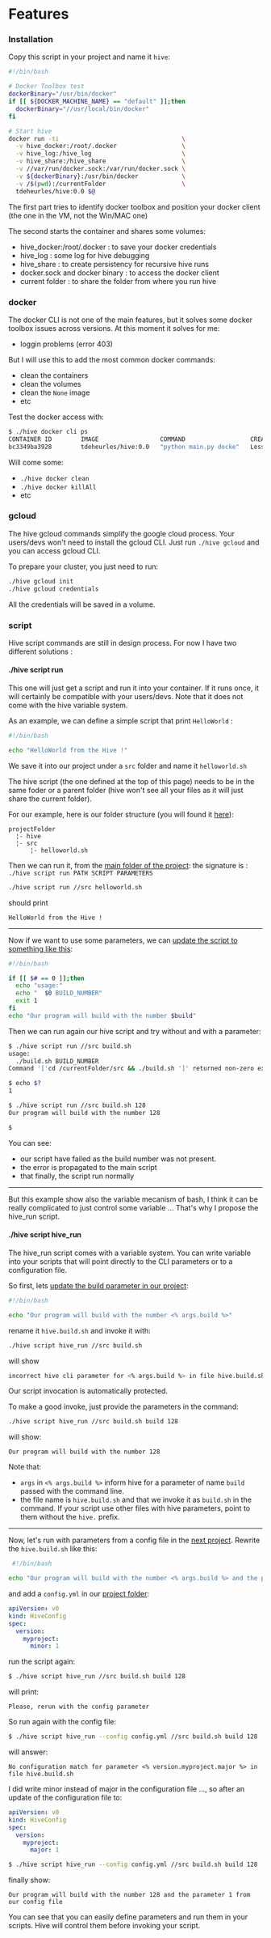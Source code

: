 # Features

### Installation
Copy this script in your project and name it `hive`:
```bash
#!/bin/bash

# Docker Toolbox test
dockerBinary="/usr/bin/docker"
if [[ ${DOCKER_MACHINE_NAME} == "default" ]];then
  dockerBinary="//usr/local/bin/docker"
fi

# Start hive
docker run -ti                                  \
  -v hive_docker:/root/.docker                  \
  -v hive_log:/hive_log                         \
  -v hive_share:/hive_share                     \
  -v //var/run/docker.sock:/var/run/docker.sock \
  -v ${dockerBinary}:/usr/bin/docker            \
  -v /$(pwd):/currentFolder                     \
  tdeheurles/hive:0.0 $@
```

The first part tries to identify docker toolbox and position your docker client (the one in the VM, not the Win/MAC one)

The second starts the container and shares some volumes:
- hive_docker:/root/.docker : to save your docker credentials
- hive_log : some log for hive debugging
- hive_share : to create persistency for recursive hive runs
- docker.sock and docker binary : to access the docker client
- current folder : to share the folder from where you run hive

### docker
The docker CLI is not one of the main features, but it solves some docker toolbox issues across versions.
At this moment it solves for me:
- loggin problems (error 403)

But I will use this to add the most common docker commands:
- clean the containers
- clean the volumes
- clean the `None` image
- etc

Test the docker access with:
```bash
$ ./hive docker cli ps
CONTAINER ID        IMAGE                 COMMAND                  CREATED                  STATUS                  PORTS               NAMES
bc3349ba3928        tdeheurles/hive:0.0   "python main.py docke"   Less than a second ago   Up Less than a second                       dreamy_easley
```

Will come some:
- `./hive docker clean`
- `./hive docker killAll`
- etc 

### gcloud
The hive gcloud commands simplify the google cloud process. Your users/devs won't need to install the gcloud CLI. Just run `./hive gcloud` and you can access gcloud CLI.

To prepare your cluster, you just need to run:
```bash
./hive gcloud init
./hive gcloud credentials
```
All the credentials will be saved in a volume.

### script
Hive script commands are still in design process. For now I have two different solutions :

#### ./hive script run
This one will just get a script and run it into your container. If it runs once, it will certainly be compatible with your users/devs. Note that it does not come with the hive variable system.

As an example, we can define a simple script that print `HelloWorld` :
```bash
#!/bin/bash

echo "HelloWorld from the Hive !"
```
We save it into our project under a `src` folder and name it `helloworld.sh`

The hive script (the one defined at the top of this page) needs to be in the same foder or a parent folder (hive won't see all your files as it will just share the current folder).

For our example, here is our folder structure (you will found it [here](../example/script_run)):

```
projectFolder
  ¦- hive
  ¦- src
      ¦- helloworld.sh
```

Then we can run it, from the [main folder of the project](../example/script_run):
the signature is : `./hive script run PATH SCRIPT PARAMETERS`
```bash
./hive script run //src helloworld.sh
```
should print
```
HelloWorld from the Hive !
```

---

Now if we want to use some parameters, we can [update the script to something like this](../example/script_run_with_parameters):

```bash
#!/bin/bash

if [[ $# == 0 ]];then
  echo "usage:"
  echo "  $0 BUILD_NUMBER"
  exit 1
fi
echo "Our program will build with the number $build"
```

Then we can run again our hive script and try without and with a parameter:
```bash
$ ./hive script run //src build.sh
usage:
  ./build.sh BUILD_NUMBER
Command '['cd /currentFolder/src && ./build.sh ']' returned non-zero exit status 1

$ echo $?
1

$ ./hive script run //src build.sh 128
Our program will build with the number 128

$
```
You can see:
- our script have failed as the build number was not present.
- the error is propagated to the main script
- that finally, the script run normally 

---
But this example show also the variable mecanism of bash, I think it can be really complicated to just control some variable ... That's why I propose the hive_run script.

#### ./hive script hive_run
The hive_run script comes with a variable system. You can write variable into your scripts that will point directly to the CLI parameters or to a configuration file.

So first, lets [update the build parameter in our project](../example/scrip_hive_run):

```bash
#!/bin/bash

echo "Our program will build with the number <% args.build %>"
```
rename it `hive.build.sh` and invoke it with:
```bash
./hive script hive_run //src build.sh
```
will show
```bash
incorrect hive cli parameter for <% args.build %> in file hive.build.sh. No key value given
```
Our script invocation is automatically protected.

To make a good invoke, just provide the parameters in the command:
```bash
./hive script hive_run //src build.sh build 128
```
 will show:
 ```
 Our program will build with the number 128
 ```
 
 Note that:
 - `args` in `<% args.build %>` inform hive for a parameter of name `build` passed with the command line.
 - the file name is `hive.build.sh` and that we invoke it as `build.sh` in the command. If your script use other files with hive parameters, point to them without the `hive.` prefix.

 ---
 
 Now, let's run with parameters from a config file in the [next project](../example/script_hive_run_with_config). Rewrite the `hive.build.sh` like this:

```bash
 #!/bin/bash

echo "Our program will build with the number <% args.build %> and the parameter <% version.myproject.major %> from our config file"
```

and add a `config.yml` in our [project folder](../example/script_hive_run_with_config):

```yaml
apiVersion: v0
kind: HiveConfig
spec:
  version:
    myproject:
      minor: 1
```

run the script again:
```bash
$ ./hive script hive_run //src build.sh build 128
```
will print:
```
Please, rerun with the config parameter
```
So run again with the config file:
```bash
$ ./hive script hive_run --config config.yml //src build.sh build 128
```
will answer:
```
No configuration match for parameter <% version.myproject.major %> in file hive.build.sh
```
I did write minor instead of major in the configuration file ..., so after an update of the configuration file to:
```yaml
apiVersion: v0
kind: HiveConfig
spec:
  version:
    myproject:
      major: 1
```

```bash
$ ./hive script hive_run --config config.yml //src build.sh build 128
```
finally show:
```
Our program will build with the number 128 and the parameter 1 from our config file
```

You can see that you can easily define parameters and run them in your scripts. Hive will control them before invoking your script.

